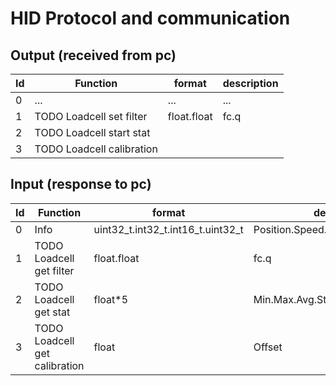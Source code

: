 # HID Protocol and communication

## Output (received from pc)

| Id | Function | format | description |
| --- | --- | --- | --- |
|0|...|...|...|
|1|TODO Loadcell set filter|float.float|fc.q|
|2|TODO Loadcell start stat|||
|3|TODO Loadcell calibration|||

## Input (response to pc)

| Id | Function | format | description |
| --- | --- | --- | --- |
|0|Info|uint32_t.int32_t.int16_t.uint32_t|Position.Speed.MotorCommand.Load|
|1|TODO Loadcell get filter|float.float|fc.q|
|2|TODO Loadcell get stat|float*5|Min.Max.Avg.StdD.StdE|
|3|TODO Loadcell get calibration|float|Offset|